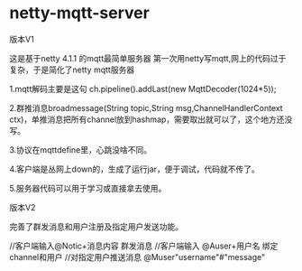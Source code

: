 # netty-mqtt-server

版本V1

这是基于netty 4.1.1 的mqtt最简单服务器
第一次用netty写mqtt,网上的代码过于复杂，于是简化了netty mqtt服务器

1.mqtt解码主要是这句 ch.pipeline().addLast(new MqttDecoder(1024*5));


2.群推消息broadmessage(String topic,String msg,ChannelHandlerContext ctx)，单推消息把所有channel放到hashmap，需要取出就可以了，这个地方还没写。


3.协议在mqttdefine里，心跳没啥不同。


4.客户端是丛网上down的，生成了运行jar，便于调试，代码就不传了。


5.服务器代码可以用于学习或直接拿去使用。





版本V2

完善了群发消息和用户注册及指定用户发送功能。

//客户端输入@Notic+消息内容 群发消息
//客户端输入 @Auser+用户名 绑定channel和用户
//对指定用户推送消息  @Muser"username"#"message"

